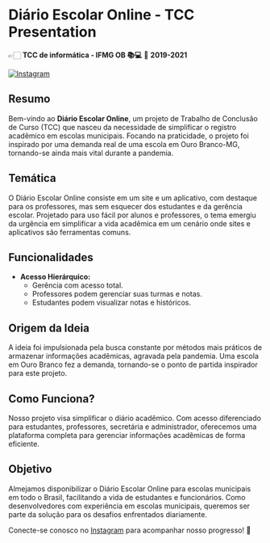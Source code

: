 # Diário Escolar Online - TCC Presentation

👉🏻 **TCC de informática - IFMG OB 📚💻**
📍 **2019-2021**

[![Instagram](https://img.shields.io/badge/Instagram-diarioescolaronline-blue)](https://www.instagram.com/diarioescolaronline/)

## Resumo

Bem-vindo ao **Diário Escolar Online**, um projeto de Trabalho de Conclusão de Curso (TCC) que nasceu da necessidade de simplificar o registro acadêmico em escolas municipais. Focando na praticidade, o projeto foi inspirado por uma demanda real de uma escola em Ouro Branco-MG, tornando-se ainda mais vital durante a pandemia.

## Temática

O Diário Escolar Online consiste em um site e um aplicativo, com destaque para os professores, mas sem esquecer dos estudantes e da gerência escolar. Projetado para uso fácil por alunos e professores, o tema emergiu da urgência em simplificar a vida acadêmica em um cenário onde sites e aplicativos são ferramentas comuns.

## Funcionalidades

- **Acesso Hierárquico:**
  - Gerência com acesso total.
  - Professores podem gerenciar suas turmas e notas.
  - Estudantes podem visualizar notas e históricos.

## Origem da Ideia

A ideia foi impulsionada pela busca constante por métodos mais práticos de armazenar informações acadêmicas, agravada pela pandemia. Uma escola em Ouro Branco fez a demanda, tornando-se o ponto de partida inspirador para este projeto.

## Como Funciona?

Nosso projeto visa simplificar o diário acadêmico. Com acesso diferenciado para estudantes, professores, secretária e administrador, oferecemos uma plataforma completa para gerenciar informações acadêmicas de forma eficiente.

## Objetivo

Almejamos disponibilizar o Diário Escolar Online para escolas municipais em todo o Brasil, facilitando a vida de estudantes e funcionários. Como desenvolvedores com experiência em escolas municipais, queremos ser parte da solução para os desafios enfrentados diariamente.

Conecte-se conosco no [Instagram](https://www.instagram.com/diarioescolaronline/) para acompanhar nosso progresso! 🚀
